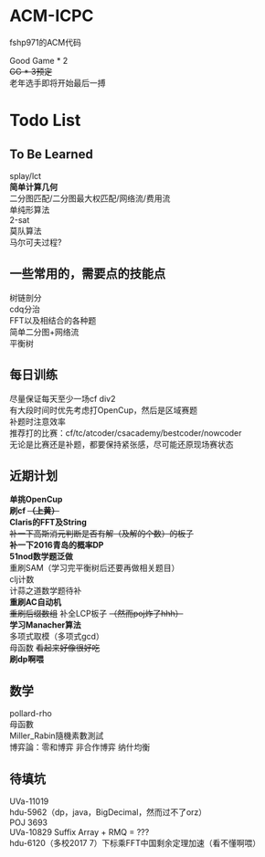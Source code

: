# ACM-ICPC
fshp971的ACM代码<br>

Good Game * 2<br>
~~GG * 3预定~~<br>
老年选手即将开始最后一搏<br>

# Todo List

## To Be Learned
splay/lct<br>
**简单计算几何**<br>
二分图匹配/二分图最大权匹配/网络流/费用流<br>
单纯形算法<br>
2-sat<br>
莫队算法<br>
马尔可夫过程?<br>

## 一些常用的，需要点的技能点
树链剖分<br>
cdq分治<br>
FFT以及相结合的各种题<br>
简单二分图+网络流<br>
平衡树<br>

## 每日训练
尽量保证每天至少一场cf div2<br>
有大段时间时优先考虑打OpenCup，然后是区域赛题<br>
补题时注意效率<br>
推荐打的比赛：cf/tc/atcoder/csacademy/bestcoder/nowcoder<br>
无论是比赛还是补题，都要保持紧张感，尽可能还原现场赛状态<br>

## 近期计划
**单挑OpenCup**<br>
**刷cf ~~（上黄）~~** <br>
**Claris的FFT及String**<br>
~~补一下高斯消元判断是否有解（及解的个数）的板子~~<br>
**补一下2016青岛的概率DP**<br>
**51nod数学题泛做**<br>
重刷SAM（学习完平衡树后还要再做相关题目）<br>
clj计数<br>
计蒜之道数学题待补<br>
**重刷AC自动机**<br>
~~重刷后缀数组~~ 补全LCP板子 ~~（然而poj炸了hhh）~~<br>
**学习Manacher算法**<br>
多项式取模（多项式gcd）<br>
母函数 ~~看起来好像很好吃~~<br>
**刷dp啊喂**<br>

## 数学
pollard-rho<br>
母函數<br>
Miller_Rabin隨機素數測試<br>
博弈論：零和博弈 非合作博弈 纳什均衡<br>

## 待填坑
UVa-11019<br>
hdu-5962（dp，java，BigDecimal，然而过不了orz）<br>
POJ 3693<br>
UVa-10829 Suffix Array + RMQ = ???<br>
hdu-6120（多校2017 7）下标乘FFT中国剩余定理加速（看不懂啊喂）<br>
